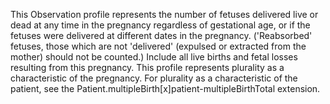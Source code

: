 This Observation profile represents the number of fetuses delivered live or dead at any time in the pregnancy regardless of gestational age, or if the fetuses were delivered at different dates in the pregnancy. ('Reabsorbed' fetuses, those which are not 'delivered' (expulsed or extracted from the mother) should not be counted.) Include all live births and fetal losses resulting from this pregnancy. This profile represents plurality as a characteristic of the pregnancy. For plurality as a characteristic of the patient, see the Patient.multipleBirth\[x]patient-multipleBirthTotal extension.
